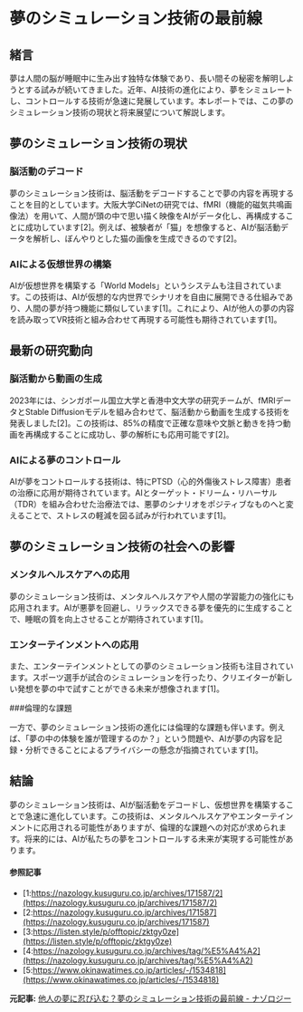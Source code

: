 # 夢のシミュレーション技術の最前線

## 緒言

夢は人間の脳が睡眠中に生み出す独特な体験であり、長い間その秘密を解明しようとする試みが続いてきました。近年、AI技術の進化により、夢をシミュレートし、コントロールする技術が急速に発展しています。本レポートでは、この夢のシミュレーション技術の現状と将来展望について解説します。

## 夢のシミュレーション技術の現状

### 脳活動のデコード

夢のシミュレーション技術は、脳活動をデコードすることで夢の内容を再現することを目的としています。大阪大学CiNetの研究では、fMRI（機能的磁気共鳴画像法）を用いて、人間が頭の中で思い描く映像をAIがデータ化し、再構成することに成功しています[2]。例えば、被験者が「猫」を想像すると、AIが脳活動データを解析し、ぼんやりとした猫の画像を生成できるのです[2]。

### AIによる仮想世界の構築

AIが仮想世界を構築する「World Models」というシステムも注目されています。この技術は、AIが仮想的な内世界でシナリオを自由に展開できる仕組みであり、人間の夢が持つ機能に類似しています[1]。これにより、AIが他人の夢の内容を読み取ってVR技術と組み合わせて再現する可能性も期待されています[1]。

## 最新の研究動向

### 脳活動から動画の生成

2023年には、シンガポール国立大学と香港中文大学の研究チームが、fMRIデータとStable Diffusionモデルを組み合わせて、脳活動から動画を生成する技術を発表しました[2]。この技術は、85%の精度で正確な意味や文脈と動きを持つ動画を再構成することに成功し、夢の解析にも応用可能です[2]。

### AIによる夢のコントロール

AIが夢をコントロールする技術は、特にPTSD（心的外傷後ストレス障害）患者の治療に応用が期待されています。AIとターゲット・ドリーム・リハーサル（TDR）を組み合わせた治療法では、悪夢のシナリオをポジティブなものへと変えることで、ストレスの軽減を図る試みが行われています[1]。

## 夢のシミュレーション技術の社会への影響

### メンタルヘルスケアへの応用

夢のシミュレーション技術は、メンタルヘルスケアや人間の学習能力の強化にも応用されます。AIが悪夢を回避し、リラックスできる夢を優先的に生成することで、睡眠の質を向上させることが期待されています[1]。

### エンターテインメントへの応用

また、エンターテインメントとしての夢のシミュレーション技術も注目されています。スポーツ選手が試合のシミュレーションを行ったり、クリエイターが新しい発想を夢の中で試すことができる未来が想像されます[1]。

###倫理的な課題

一方で、夢のシミュレーション技術の進化には倫理的な課題も伴います。例えば、「夢の中の体験を誰が管理するのか？」という問題や、AIが夢の内容を記録・分析できることによるプライバシーの懸念が指摘されています[1]。

## 結論

夢のシミュレーション技術は、AIが脳活動をデコードし、仮想世界を構築することで急速に進化しています。この技術は、メンタルヘルスケアやエンターテインメントに応用される可能性がありますが、倫理的な課題への対応が求められます。将来的には、AIが私たちの夢をコントロールする未来が実現する可能性があります。

#### 参照記事
- [1:https://nazology.kusuguru.co.jp/archives/171587/2](https://nazology.kusuguru.co.jp/archives/171587/2)
- [2:https://nazology.kusuguru.co.jp/archives/171587](https://nazology.kusuguru.co.jp/archives/171587)
- [3:https://listen.style/p/offtopic/zktgy0ze](https://listen.style/p/offtopic/zktgy0ze)
- [4:https://nazology.kusuguru.co.jp/archives/tag/%E5%A4%A2](https://nazology.kusuguru.co.jp/archives/tag/%E5%A4%A2)
- [5:https://www.okinawatimes.co.jp/articles/-/1534818](https://www.okinawatimes.co.jp/articles/-/1534818)


**元記事:** [他人の夢に忍び込む？夢のシミュレーション技術の最前線 - ナゾロジー](https://nazology.kusuguru.co.jp/archives/171587)